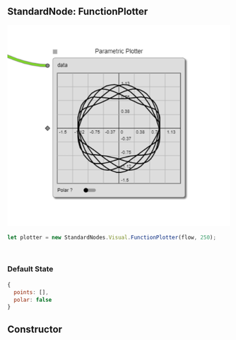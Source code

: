 ## StandardNode: FunctionPlotter

<img class="zoomable" alt="FunctionPlotter standard node" src="/images/standard-nodes/visual/function-plotter.png" />

<Hierarchy :extend="{name: 'Node', link: '../../api/classes/node.html'}" />
<br/>

```js
let plotter = new StandardNodes.Visual.FunctionPlotter(flow, 250);
```

<br/>

### Default State

```js
{
  points: [],
  polar: false
}
```

## Constructor

<Method type="method">
  <template v-slot:signature>
    new FunctionPlotter(<strong>flow: </strong><em><Ref to="../../api/classes/flow">Flow</Ref></em>,
    <strong>height: </strong><em>number</em>,
    <strong>plotStyle?: </strong><em><Ref to="../../api/interfaces/plot-style">PlotStyle</Ref></em>,
    <strong>options?: </strong><em><Ref to="../../api/interfaces/node-creator-options">NodeCreatorOptions</Ref></em>):
    <em><Ref to="#standardnode-functionplotter">FunctionPlotter</Ref></em>
  </template>
  <template v-slot:params>
    <Param name="flow">
      <em><Ref to="../../api/classes/flow">Flow</Ref></em>
    </Param>
    <Param name="height">
      <em>number</em>
    </Param>
    <Param name="plotStyle?">
      <em><Ref to="../../api/interfaces/plot-style">PlotStyle</Ref></em>
      <template v-slot:default-value>
        <em>{}</em>
      </template>
    </Param>
    <Param name="options?">
      <em><Ref to="../../api/interfaces/node-creator-options">NodeCreatorOptions</Ref></em>
      <template v-slot:default-value>
        <em>{}</em>
      </template>
    </Param>
  </template>
</Method>
